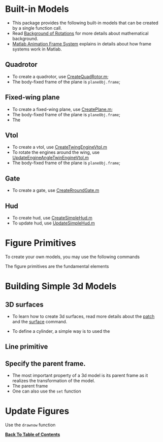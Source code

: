 
# Built-in Models
- This package provides the following built-in models that can be created by a single function call.
- Read [Background of Rotations](rotation_matrix.md) for more details about mathematical background.
- [Matlab Animation Frame System](animation_frame_system.md) explains in details about how frame systems work in Matlab.

## Quadrotor
- To create a quadrotor, use [CreateQuadRotor.m](../../src/models/CreateQuadRotor.m);
- The body-fixed frame of the plane is ``planeObj.frame``;


## Fixed-wing plane
- To create a fixed-wing plane, use [CreatePlane.m](../../src/models/CreatePlane.m);
- The body-fixed frame of the plane is ``planeObj.frame``;
- The 

## Vtol

- To create a vtol, use [CreateTwingEngineVtol.m](../../src/models/CreateTwingEngineVtol.m)
- To rotate the engines around the wing, use [UpdateEngineAngleTwinEngineVtol.m](../../src/models/UpdateEngineAngleTwinEngineVtol.m)
- The body-fixed frame of the plane is ``planeObj.frame``;

## Gate

- To create a gate, use [CreateRroundGate.m](../../src/models/CreateRroundGate.m)

## Hud

- To create hud, use [CreateSimpleHud.m](../../src/hud/CreateSimpleHud.m)
- To update hud, use [UpdateSimpleHud.m](../../src/hud/UpdateSimpleHud.m)

# Figure Primitives
To create your own models, you may use the following commands

The figure primitives are the fundamental elements 

# Building Simple 3d Models
## 3D surfaces
- To learn how to create 3d surfaces, read more details about the [patch](https://www.mathworks.com/help/matlab/ref/patch.html) and the [surface](https://www.mathworks.com/help/matlab/ref/surf.html) command.

- To define a cylinder, a simple way is to used the 

## Line primitive


## Specify the parent frame. 
- The most important property of a 3d model is its parent frame as it realizes the transformation of the model.
- The parent frame
- One can also use the ``set`` function 

# Update Figures
Use the ``drawnow`` function


**[Back To Table of Contents](../README.md)**